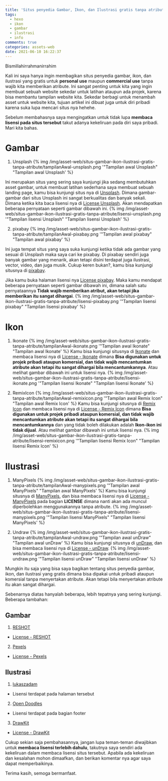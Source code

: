 ```yaml
---
title: 'Situs penyedia Gambar, Ikon, dan Ilustrasi gratis tanpa atribute'
tags:
  - hexo
  - ikon
  - gambar
  - ilustrasi
  - info
comments: true
categories: assets-web
date: 2021-06-10 16:22:37
---
```



Bismillahirrahmanirrahim

Kali ini saya hanya ingin membagikan situs penyedia gambar, ikon, dan ilustrasi yang gratis untuk **personal use** maupun **commercial use** tanpa wajib kita memberikan atribute. Ini sangat penting untuk kita yang ingin membuat sebuah website sekedar untuk latihan ataupun ada projek, karena bisa membantu tampilan website kita. Sekedar berbagi untuk menambah asset untuk website kita, tujuan artikel ini dibuat juga untuk diri pribadi karena suka lupa mencari situs nya hehehe. 

Sebelum membahasnya saya mengingatkan untuk tidak lupa **membaca lisensi pada situs tersebut** takut adanya kekeliruan pada diri saya pribadi. Mari kita bahas.

<!-- more -->

# Gambar

1. Unsplash
{% img /img/asset-web/situs-gambar-ikon-ilustrasi-gratis-tanpa-atribute/tampilanAwal-unsplash.png '"Tampilan awal Unsplash" "Tampilan awal Unsplash' %}

Ini merupakan situs yang sering saya kunjungi jika sedang membutuhkan asset gambar, untuk membuat latihan sederhana saya membuat sebuah landing page, kamu bisa kunjungi situs nya di [Unsplash](https://unsplash.com/). Dimana  gambar-gambar dari situs Unsplash ini sangat berkualitas dan banyak sekali. Dimana ketika kita baca lisensi nya di [License Unsplash](https://unsplash.com/license). Akan mendapatkan beberapa pernyataan seperti gambar dibawah ini.
{% img /img/asset-web/situs-gambar-ikon-ilustrasi-gratis-tanpa-atribute/lisensi-unsplash.png '"Tampilan lisensi Unsplash" "Tampilan lisensi Unsplash' %}

2. pixabay
{% img /img/asset-web/situs-gambar-ikon-ilustrasi-gratis-tanpa-atribute/tampilanAwal-pixabay.png '"Tampilan awal pixabay" "Tampilan awal pixabay' %}

Ini juga tempat situs yang saya suka kunjungi ketika tidak ada gambar yang sesuai di Unsplash maka saya cari ke pixabay. Di pixabay sendiri juga banyak gambar yang menarik, akan tetapi disini terdapat juga ilustrasi, vector, video, dan juga musik. Cukup keren bukan?, kamu bisa kunjungi situsnya di [pixabay](https://pixabay.com/).

Jika kamu buka halaman lisensi nya [License pixabay](https://pixabay.com/service/license/). Maka kamu mendapat beberapa pernyataan seperti gambar dibawah ini, dimana salah satu pernyataannya **Tidak wajib memberikan atribut, akan tetapi jika memberikan itu sangat dihargai**.
{% img /img/asset-web/situs-gambar-ikon-ilustrasi-gratis-tanpa-atribute/lisensi-pixabay.png '"Tampilan lisensi pixabay" "Tampilan lisensi pixabay' %}

# Ikon

1. Ikonate
{% img /img/asset-web/situs-gambar-ikon-ilustrasi-gratis-tanpa-atribute/tampilanAwal-ikonate.png '"Tampilan awal Ikonate" "Tampilan awal Ikonate' %}
Kamu bisa kunjungi situsnya di [Ikonate](https://ikonate.com/) dan membaca lisensi nya di [License - Ikonate](https://github.com/mikolajdobrucki/ikonate#license) dimana **Bisa digunakan untuk projek pribadi ataupun komersial, dan tidak wajib mencantumkan atribute akan tetapi itu sangat dihargai bila mencantumkannya**. Atau melihat gambar dibawah ini untuk lisensi nya.
{% img /img/asset-web/situs-gambar-ikon-ilustrasi-gratis-tanpa-atribute/lisensi-ikonate.png '"Tampilan lisensi Ikonate" "Tampilan lisensi Ikonate' %}

2. RemixIcon
{% img /img/asset-web/situs-gambar-ikon-ilustrasi-gratis-tanpa-atribute/tampilanAwal-remixicon.png '"Tampilan awal Remix Icon" "Tampilan awal Remix Icon' %}
Kamu bisa kunjungi situsnya di [Remix Icon](https://remixicon.com/) dan membaca lisensi nya di [License - Remix Icon](https://github.com/Remix-Design/remixicon#license) dimana **Bisa digunakan untuk projek pribadi ataupun komersial, dan tidak wajib mencantumkan atribute akan tetapi itu sangat dihargai bila mencantumkannya** dan yang tidak boleh dilakukan adalah **Ikon-ikon ini tidak dijual**. Atau melihat gambar dibawah ini untuk lisensi nya.
{% img /img/asset-web/situs-gambar-ikon-ilustrasi-gratis-tanpa-atribute/lisensi-remixicon.png '"Tampilan lisensi Remix Icon" "Tampilan lisensi Remix Icon' %}

# Ilustrasi

1. ManyPixels
{% img /img/asset-web/situs-gambar-ikon-ilustrasi-gratis-tanpa-atribute/tampilanAwal-manypixels.png '"Tampilan awal ManyPixels" "Tampilan awal ManyPixels' %}
Kamu bisa kunjungi situsnya di [ManyPixels](https://www.manypixels.co/), dan bisa membaca lisensi nya di [License - ManyPixels](https://www.manypixels.co/gallery) pada bagian **LICENSE** dimana nanti akan ada muncul diperbolehkan menggunakannya tanpa atribute.
{% img /img/asset-web/situs-gambar-ikon-ilustrasi-gratis-tanpa-atribute/lisensi-manypixels.png '"Tampilan lisensi ManyPixels" "Tampilan lisensi ManyPixels' %}

2. Undraw
{% img /img/asset-web/situs-gambar-ikon-ilustrasi-gratis-tanpa-atribute/tampilanAwal-undraw.png '"Tampilan awal unDraw" "Tampilan awal unDraw' %}
Kamu bisa kunjungi situsnya di [unDraw](https://undraw.co/), dan bisa membaca lisensi nya di [License - unDraw](https://undraw.co/license).
{% img /img/asset-web/situs-gambar-ikon-ilustrasi-gratis-tanpa-atribute/lisensi-undraw.png '"Tampilan lisensi unDraw" "Tampilan lisensi unDraw' %}

Mungkin itu saja yang bisa saya bagikan tentang situs penyedia gambar, ikon, dan ilustrasi yang gratis dimana bisa dipakai untuk pribadi ataupun komersial tanpa menyertakan atribute. Akan tetapi bila menyertakan atribute itu akan sangat dihargai.

Sebenarnya diatas hanyalah beberapa, lebih tepatnya yang sering kunjungi. Beberapa tambahan:
## Gambar
1. [RESHOT](https://www.reshot.com/)
 - [License - RESHOT](https://www.reshot.com/license/)
2. [Pexels](https://www.pexels.com/)
 - [License - Pexels](https://www.pexels.com/license/)

## Ilustrasi
1. [lukaszadam](https://lukaszadam.com/illustrations)
 - Lisensi terdapat pada halaman tersebut
2. [Open Doodles](https://www.opendoodles.com/)
 - Lisensi terdapat pada bagian footer
3. [DrawKit](https://www.drawkit.io/)
 - [License - DrawKit](https://www.drawkit.io/license)

 Cukup sekian saja pembahasannya, jangan lupa teman-teman diwajibkan untuk **membaca lisensi terlebih dahulu**, takutnya saya sendiri ada kekeliruan dalam membaca lisensi situs tersebut. Apabila ada kekeliruan dan kesalahan mohon dimaafkan, dan berikan komentar nya agar saya dapat memperbaikinya. 

 Terima kasih, semoga bermanfaat.